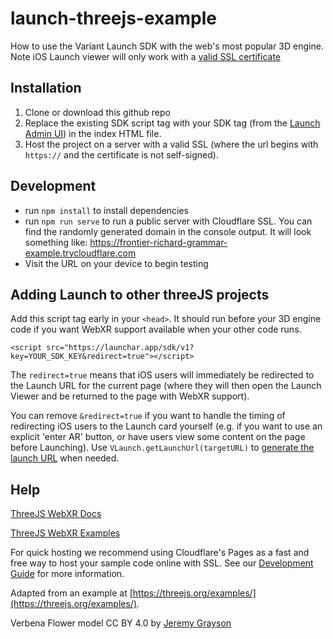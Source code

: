 # launch-threejs-example

How to use the Variant Launch SDK with the web's most popular 3D engine. Note iOS Launch viewer will only work with a [valid SSL certificate](https://launch.variant3d.com/docs/development-guide)

## Installation

1.  Clone or download this github repo
2.  Replace the existing SDK script tag with your SDK tag (from the [Launch Admin UI](https://launchar.app/projects)) in the index HTML file.
3.  Host the project on a server with a valid SSL (where the url begins with `https://` and the certificate is not self-signed).

## Development

- run `npm install` to install dependencies
- run `npm run serve` to run a public server with Cloudflare SSL. You can find the randomly generated domain in the console output. It will look something like: https://frontier-richard-grammar-example.trycloudflare.com
- Visit the URL on your device to begin testing

## Adding Launch to other threeJS projects

Add this script tag early in your `<head>`. It should run before your 3D engine code if you want WebXR support available when your other code runs.

`<script src="https://launchar.app/sdk/v1?key=YOUR_SDK_KEY&redirect=true"></script>`

The `redirect=true` means that iOS users will immediately be redirected to the Launch URL for the current page (where they will then open the Launch Viewer and be returned to the page with WebXR support).

You can remove `&redirect=true` if you want to handle the timing of redirecting iOS users to the Launch card yourself (e.g. if you want to use an explicit 'enter AR' button, or have users view some content on the page before Launching). Use `VLaunch.getLaunchUrl(targetURL)` to [generate the launch URL](https://launch.variant3d.com/docs/using-the-sdk) when needed.

## Help

[ThreeJS WebXR Docs](https://threejs.org/docs/#api/en/renderers/webxr/WebXRManager)

[ThreeJS WebXR Examples](https://threejs.org/examples/?q=webxr)

For quick hosting we recommend using Cloudflare's Pages as a fast and free way to host your sample code online with SSL. See our [Development Guide](https://launch.variant3d.com/docs/development-guide) for more information.

Adapted from an example at [https://threejs.org/examples/](https://threejs.org/examples/).

Verbena Flower model CC BY 4.0 by [Jeremy Grayson](https://sketchfab.com/3d-models/verbena-flower-low-poly-02aa97bd5a934b0fbfa5a87835d23ca0)

